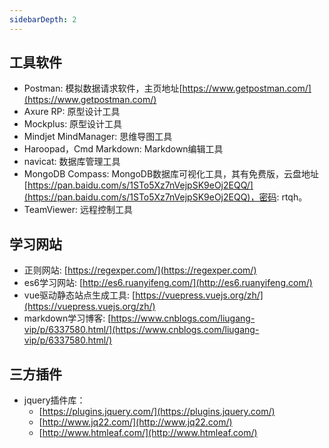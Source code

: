 ```yaml
---
sidebarDepth: 2
---
```

## 工具软件

* Postman: 模拟数据请求软件，主页地址[https://www.getpostman.com/](https://www.getpostman.com/)
* Axure RP: 原型设计工具
* Mockplus: 原型设计工具
* Mindjet MindManager: 思维导图工具
* Haroopad，Cmd Markdown: Markdown编辑工具
* navicat: 数据库管理工具
* MongoDB Compass: MongoDB数据库可视化工具，其有免费版，云盘地址[https://pan.baidu.com/s/1STo5Xz7nVejpSK9eOj2EQQ/](https://pan.baidu.com/s/1STo5Xz7nVejpSK9eOj2EQQ)，密码: rtqh。
* TeamViewer: 远程控制工具

## 学习网站

* 正则网站: [https://regexper.com/](https://regexper.com/)
* es6学习网站: [http://es6.ruanyifeng.com/](http://es6.ruanyifeng.com/)
* vue驱动静态站点生成工具: [https://vuepress.vuejs.org/zh/](https://vuepress.vuejs.org/zh/)
* markdown学习博客: [https://www.cnblogs.com/liugang-vip/p/6337580.html/](https://www.cnblogs.com/liugang-vip/p/6337580.html/)

## 三方插件

* jquery插件库：
  * [https://plugins.jquery.com/](https://plugins.jquery.com/)
  * [http://www.jq22.com/](http://www.jq22.com/)
  * [http://www.htmleaf.com/](http://www.htmleaf.com/)